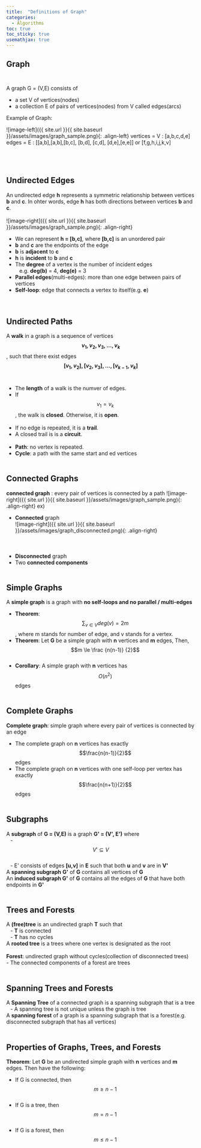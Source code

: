 ```yaml
---
title:  "Definitions of Graph"
categories: 
  - Algorithms
toc: true
toc_sticky: true
usemathjax: true
---
```


## Graph<br /><br />

A graph G = (V,E) consists of
  - a set V of vertices(nodes)
  - a collection E of pairs of vertices(nodes) from V called edges(arcs)

Example of Graph:

![image-left]({{ site.url }}{{ site.baseurl }}/assets/images/graph_sample.png){: .align-left} vertices = V : [a,b,c,d,e]<br /> edges = E : [[a,b],[a,b],[b,c], [b,d], [c,d], [d,e],[e,e]] or [f,g,h,i,j,k,v]
<br /><br /><br /><br />
## Undirected Edges
An undirected edge **h** represents a symmetric relationship between vertices **b** and **c**. In ohter words, edge **h** has both directions between vertices **b** and **c**.<br /><br />
 ![image-right]({{ site.url }}{{ site.baseurl }}/assets/images/graph_sample.png){: .align-right} 
 - We can represent **h = [b,c]**, where **[b,c]** is an unordered pair<br />
 - **b** and **c** are the endpoints of the edge<br />
 - **b** is **adjacent** to **c**<br />
 - **h** is **incident** to **b** and **c**<br />
 - The **degree** of a vertex is the number of incident edges<br />
 &ensp; e.g. **deg(b)** = 4, **deg(e)** = 3
 - **Parallel edges**(multi-edges): more than one edge between pairs of vertices<br />
 - **Self-loop**: edge that connects a vertex to itself(e.g. **e**)<br /><br /><br />

## Undirected Paths

 A **walk** in a graph is a sequence of vertices **$$v_1,v_2,v_3,...,v_k$$**, such that there exist edges **$$[v_1,v_2],[v_2,v_3],...,[v_{k-1},v_k]$$**<br />
 - The **length** of a walk is the numver of edges.<br />
 - If $$v_1=v_k$$, the walk is **closed**. Otherwise, it is **open**.<br /><br />
 - If no edge is repeated, it is a **trail**.<br />
 - A closed trail is is a **circuit**.<br /><br />
 - **Path**: no vertex is repeated.<br />
 - **Cycle**: a path with the same start and ed vertices<br /><br />

## Connected Graphs

**connected graph** : every pair of vertices is connected by a path
 ![image-right]({{ site.url }}{{ site.baseurl }}/assets/images/graph_sample.png){: .align-right}
ex)<br />
- **Connected** graph<br />
 ![image-right]({{ site.url }}{{ site.baseurl }}/assets/images/graph_disconnected.png){: .align-right}
<br /><br /><br /><br />
 - **Disconnected** graph
 - Two **connected components**<br /><br />

## Simple Graphs
A **simple graph** is a graph with **no self-loops and no parallel / multi-edges**<br />
- **Theorem**: $$\sum_{v \in V}deg(v)=2m$$, where m stands for number of edge, and v stands for a vertex.<br />
- **Theorem**: Let **G** be a simple graph with **n** vertices and **m** edges, Then, $$m \le \frac {n(n-1)} {2}$$<br />
- **Corollary**: A simple graph with **n** vertices has $$O(n^2)$$ edges<br /><br />

## Complete Graphs

**Complete graph**: simple graph where every pair of vertices is connected by an edge<br />
- The complete graph on **n** vertices has exactly $$\frac{n(n-1)}{2}$$ edges <br />
- The complete graph on **n** vertices with one self-loop per vertex has exactly $$\frac{n(n+1)}{2}$$ edges <br /><br />

## Subgraphs
A **subgraph** of **G = (V,E)** is a graph **G' = (V', E')** where<br />
&ensp; - $$V'\subseteq V$$<br />
&ensp; - E' consists of edges **[u,v]** in **E** such that both **u** and **v** are in **V'** <br />
A **spanning subgraph** **G'** of **G** contains all vertices of **G**<br />
An **induced subgraph G'** of **G** contains all the edges of **G** that have both endpoints in **G'**<br /><br />

## Trees and Forests
A **(free)tree** is an undirected graph **T** such that<br />
 &ensp; - **T** is connected<br />
 &ensp; - **T** has no cycles<br />
A **rooted tree** is a trees where one vertex is designated as the root<br /><br />
**Forest**: undirected graph without cycles(collection of disconnected trees)
 &ensp; - The connected components of a forest are trees<br /><br />
## Spanning Trees and Forests
A **Spanning Tree** of a connected graph is a spanning subgraph that is a tree<br />
 &ensp; - A spanning tree is not unique unless the graph is tree<br />
A **spanning forest** of a graph is a spanning subgraph that is a forest(e.g. disconnected subgraph that has all vertices) <br /><br />
## Properties of Graphs, Trees, and Forests
**Theorem**: Let **G** be an undirected simple graph with **n** vertices and **m** edges. Then have the following:<br />
- If G is connected, then $$m \ge {n-1}$$ <br />
- If G is a tree, then $$m=n-1$$ <br />
- If G is a forest, then $$m \le n-1$$ <br />